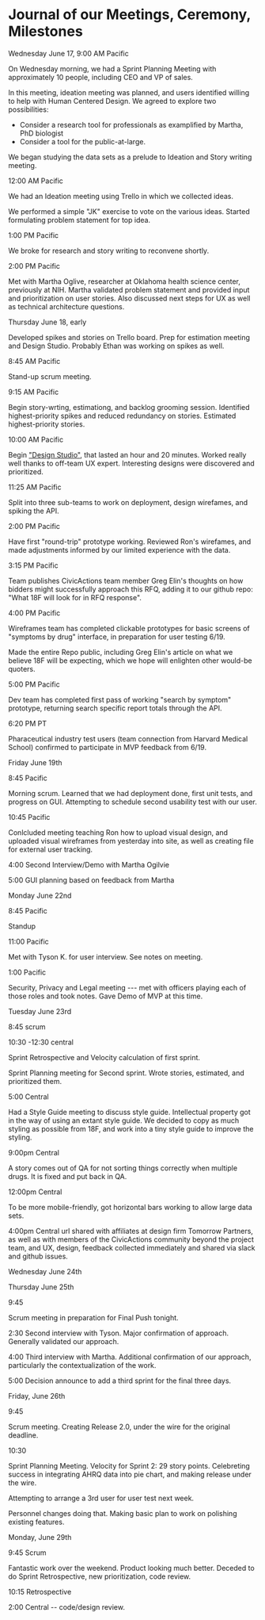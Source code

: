 # Journal of our Meetings, Ceremony, Milestones

Wednesday June 17, 9:00 AM Pacific

On Wednesday morning, we had a Sprint Planning Meeting with approximately 10 people, including CEO and VP of sales.

In this meeting, ideation meeting was planned, and users identified willing to help with Human Centered Design. We agreed to explore two possibilities:

* Consider a research tool for professionals as examplified by Martha, PhD biologist
* Consider a tool for the public-at-large.

We began studying the data sets as a prelude to Ideation and Story writing meeting.

12:00 AM Pacific

We had an Ideation meeting using Trello in which we collected ideas.

We performed a simple "JK" exercise to vote on the various ideas. Started formulating problem statement for top idea.

1:00 PM Pacific

We broke for research and story writing to reconvene shortly.

2:00 PM Pacific



Met with Martha Oglive, researcher at Oklahoma health science center, previously at NIH. Martha validated problem statement and provided input and prioritization on user stories. Also discussed next steps for UX as well as technical architecture questions.

Thursday June 18, early

Developed spikes and stories on Trello board.  Prep for estimation meeting and Design Studio.  Probably Ethan was working on spikes as well.

8:45 AM Pacific

Stand-up scrum meeting.

9:15 AM Pacific

Begin story-wrting, estimationg, and backlog grooming session.  Identified highest-priority spikes and reduced redundancy on stories.  Estimated highest-priority stories.

10:00 AM Pacific

Begin ["Design Studio"](http://www.willowtreeapps.com/blog/3-steps-to-running-design-studio-workshops-best-practices-tips/), that lasted an hour and 20 minutes. Worked really well thanks to off-team UX expert.  Interesting designs were discovered and prioritized.

11:25 AM Pacific 

Split into three sub-teams to work on deployment, design wirefames, and spiking the API.

2:00 PM Pacific

Have first "round-trip" prototype working. Reviewed Ron's wirefames, and made adjustments informed by our limited experience with the data.

3:15 PM Pacific

Team publishes CivicActions team member Greg Elin's thoughts on how bidders might successfully approach this RFQ, adding it to our github repo: "What 18F will look for in RFQ response". 

4:00 PM Pacific

Wireframes team has completed clickable prototypes for basic screens of "symptoms by drug" interface, in preparation for user testing 6/19.

Made the entire Repo public, including Greg Elin's article on what we believe 18F will be expecting, which we hope will enlighten other would-be quoters.

5:00 PM Pacific

Dev team has completed first pass of working "search by symptom" prototype, returning search specific report totals through the API. 

6:20 PM PT

Pharaceutical industry test users (team connection from Harvard Medical School) confirmed to participate in MVP feedback from 6/19. 

Friday June 19th

8:45 Pacific

Morning scrum.  Learned that we had deployment done, first unit tests, and progress on GUI. Attempting to schedule second usability test with our user.


10:45 Pacific

Conlcluded meeting teaching Ron how to upload visual design, and uploaded visual wireframes from yesterday into site, as well as creating file for external user tracking.

4:00 Second Interview/Demo with Martha Ogilvie

5:00 GUI planning based on feedback from Martha

Monday June 22nd

8:45 Pacific 

Standup

11:00 Pacific

Met with Tyson K. for user interview. See notes on meeting.


1:00 Pacific

Security, Privacy and Legal meeting --- met with officers playing each of those roles and took notes. Gave Demo of MVP at this time.

Tuesday June 23rd 

8:45 scrum

10:30 -12:30 central

Sprint Retrospective and Velocity calculation of first sprint.

Sprint Planning meeting for Second sprint.  Wrote stories, estimated, and prioritized them.  

5:00 Central

Had a Style Guide meeting to discuss style guide.  Intellectual property got in the way of using an extant style guide. We decided to copy as much styling as possible from 18F, and work into a tiny style guide to improve the styling.

9:00pm Central

A story comes out of QA for not sorting things correctly when multiple drugs.  It is fixed and put back in QA.

12:00pm Central

To be more mobile-friendly, got horizontal bars working to allow large data sets.

4:00pm Central
url shared with affiliates at design firm Tomorrow Partners, as well as with members of the CivicActions community beyond the project team, and UX, design, feedback collected immediately and shared via slack and github issues. 

Wednesday June 24th

Thursday June 25th

9:45

Scrum meeting in preparation for Final Push tonight.

2:30 Second interview with Tyson.  Major confirmation of approach.  Generally validated our approach.

4:00 Third interview with Martha. Additional confirmation of our approach, particularly the contextualization of the work.

5:00 Decision announce to add a third sprint for the final three days.

Friday, June 26th

9:45

Scrum meeting.  Creating Release 2.0, under the wire for the original deadline.

10:30 

Sprint Planning Meeting. Velocity for Sprint 2: 29 story points.
Celebreting success in integrating AHRQ data into pie chart, and making release under the wire.

Attempting to arrange a 3rd user for user test next week.

Personnel changes doing that.  Making basic plan to work on polishing existing features.

Monday, June 29th

9:45 Scrum

Fantastic work over the weekend.  Product looking much better.  Deceded to do Sprint Retrospective, new prioritization, code review.

10:15 Retrospective

2:00 Central -- code/design review.






















